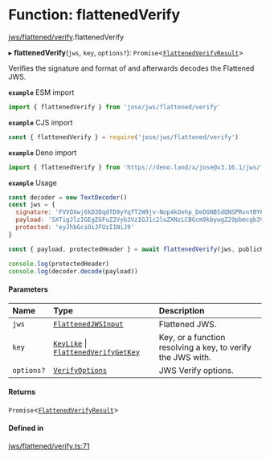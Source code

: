 # Function: flattenedVerify

[jws/flattened/verify](../modules/jws_flattened_verify.md).flattenedVerify

▸ **flattenedVerify**(`jws`, `key`, `options?`): `Promise`<[`FlattenedVerifyResult`](../interfaces/types.FlattenedVerifyResult.md)\>

Verifies the signature and format of and afterwards decodes the Flattened JWS.

**`example`** ESM import
```js
import { flattenedVerify } from 'jose/jws/flattened/verify'
```

**`example`** CJS import
```js
const { flattenedVerify } = require('jose/jws/flattened/verify')
```

**`example`** Deno import
```js
import { flattenedVerify } from 'https://deno.land/x/jose@v3.16.1/jws/flattened/verify.ts'
```

**`example`** Usage
```js
const decoder = new TextDecoder()
const jws = {
  signature: 'FVVOXwj6kD3DqdfD9yYqfT2W9jv-Nop4kOehp_DeDGNB5dQNSPRvntBY6xH3uxlCxE8na9d_kyhYOcanpDJ0EA',
  payload: 'SXTigJlzIGEgZGFuZ2Vyb3VzIGJ1c2luZXNzLCBGcm9kbywgZ29pbmcgb3V0IHlvdXIgZG9vci4',
  protected: 'eyJhbGciOiJFUzI1NiJ9'
}

const { payload, protectedHeader } = await flattenedVerify(jws, publicKey)

console.log(protectedHeader)
console.log(decoder.decode(payload))
```

#### Parameters

| Name | Type | Description |
| :------ | :------ | :------ |
| `jws` | [`FlattenedJWSInput`](../interfaces/types.FlattenedJWSInput.md) | Flattened JWS. |
| `key` | [`KeyLike`](../types/types.KeyLike.md) \| [`FlattenedVerifyGetKey`](../interfaces/jws_flattened_verify.FlattenedVerifyGetKey.md) | Key, or a function resolving a key, to verify the JWS with. |
| `options?` | [`VerifyOptions`](../interfaces/types.VerifyOptions.md) | JWS Verify options. |

#### Returns

`Promise`<[`FlattenedVerifyResult`](../interfaces/types.FlattenedVerifyResult.md)\>

#### Defined in

[jws/flattened/verify.ts:71](https://github.com/panva/jose/blob/v3.16.1/src/jws/flattened/verify.ts#L71)
